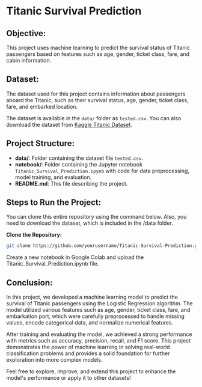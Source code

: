 # Titanic Survival Prediction

## Objective:
This project uses machine learning to predict the survival status of Titanic passengers based on features such as age, gender, ticket class, fare, and cabin information.

## Dataset:
The dataset used for this project contains information about passengers aboard the Titanic, such as their survival status, age, gender, ticket class, fare, and embarked location.

The dataset is available in the `data/` folder as `tested.csv`. You can also download the dataset from [Kaggle Titanic Dataset](https://www.kaggle.com/c/titanic/data).

## Project Structure:
- **data/**: Folder containing the dataset file `tested.csv`.
- **notebook/**: Folder containing the Jupyter notebook `Titanic_Survival_Prediction.ipynb` with code for data preprocessing, model training, and evaluation.
- **README.md**: This file describing the project.


## Steps to Run the Project:

You can clone this entire repository using the command below. Also, you need to download the dataset, which is included in the /data folder.

**Clone the Repository:**
   ```bash
   git clone https://github.com/yourusername/Titanic-Survival-Prediction.git
```

Create a new notebook in Google Colab and upload the Titanic_Survival_Prediction.ipynb file.

## Conclusion:
In this project, we developed a machine learning model to predict the survival of Titanic passengers using the Logistic Regression algorithm. The model utilized various features such as age, gender, ticket class, fare, and embarkation port, which were carefully preprocessed to handle missing values, encode categorical data, and normalize numerical features.

After training and evaluating the model, we achieved a strong performance with metrics such as accuracy, precision, recall, and F1 score. This project demonstrates the power of machine learning in solving real-world classification problems and provides a solid foundation for further exploration into more complex models.

Feel free to explore, improve, and extend this project to enhance the model's performance or apply it to other datasets!


